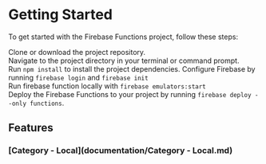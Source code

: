 # Getting Started

To get started with the Firebase Functions project, follow these steps:

Clone or download the project repository. <br />
Navigate to the project directory in your terminal or command prompt. <br />
Run `npm install` to install the project dependencies.
Configure Firebase by running `firebase login` and `firebase init`<br />
Run firebase function locally with `firebase emulators:start` <br />
Deploy the Firebase Functions to your project by running `firebase deploy --only functions`. <br />

## Features

### [Category - Local](documentation/Category - Local.md)


